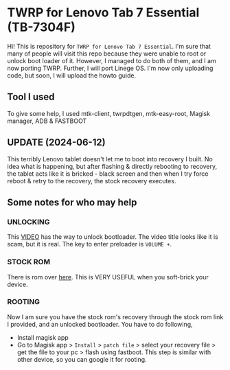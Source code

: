 # TWRP for Lenovo Tab 7 Essential (TB-7304F)
Hi! This is repository for ```TWRP for Lenovo Tab 7 Essential```. I'm sure that many of people will visit this repo because they were unable to root or unlock boot loader of it. However, I managed to do both of them, and I am now porting TWRP. Further, I will port Linege OS. I'm now only uploading code, but soon, I will upload the howto guide. 
## Tool I used
To give some help, I used mtk-client, twrpdtgen, mtk-easy-root, Magisk manager, ADB & FASTBOOT

## UPDATE (2024-06-12)
This terribly Lenovo tablet doesn't let me to boot into recovery I built. No idea  what is happening, but after flashing & directly rebooting to recovery, the tablet acts like it is bricked - black screen and then when I try force reboot & retry to the recovery, the stock recovery executes.

## Some notes for who may help
### UNLOCKING
This [VIDEO](https://www.youtube.com/watch?v=1GQdgrHydmA) has the way to unlock bootloader. The video title looks like it is scam, but it is real. The key to enter preloader is ```VOLUME +```.

### STOCK ROM
There is rom over [here](https://firmwareos.com/?s=Lenovo+tab+7+essential). This is VERY USEFUL when you soft-brick your device.

### ROOTING
Now I am sure you have the stock rom's recovery through the stock rom link I provided, and an unlocked bootloader. You have to do following,
- Install magisk app
- Go to Magisk app > ```Install``` > ```patch file``` > select your recovery file > get the file to your pc > flash using fastboot.
This step is similar with other device, so you can google it for rooting.
